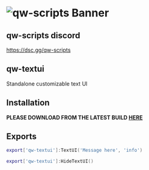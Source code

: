 # ![qw-scripts Banner](https://i.imgur.com/68jLFg3.png)

## qw-scripts discord

<https://dsc.gg/qw-scripts>

## qw-textui

Standalone customizable text UI

## Installation

**PLEASE DOWNLOAD FROM THE LATEST BUILD [HERE](https://github.com/qw-scripts/qw-textui/releases/latest)**

## Exports

```lua
export['qw-textui']:TextUI('Message here', 'info')
```

```lua
export['qw-textui']:HideTextUI()
```
